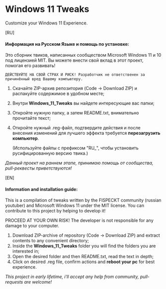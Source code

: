 # Windows 11 Tweaks

Customize your Windows 11 Experience.

[RU]
#### Информация на Русском Языке и помощь по установке: 
Это сборник твиков, написанных сообществом Microsoft Windows 11 и 10 под лицензией MIT.
Вы можете внести свой вклад в этот проект, помогая его развивать!

	ДЕЙСТВУЙТЕ НА СВОЙ СТРАХ И РИСК! Разработчик не ответственен за причинённый вред Вашему компьютеру.

1. Скачайте ZIP-архив репозитория (Code -> Download ZIP) и распакуйте содержимое в удобном месте;
2. Внутри **Windows_11_Tweaks** вы найдете интересующие вас папки;  
3. Откройте нужную папку, а затем README.txt, внимательно прочитайте текст;
4. Откройте нужный .reg-файл, подтвердите действия и после внесения изменений для лучшего эффекта требуется **перезагрузить компьютер**.

	(Используйте файлы с префиксом "RU_", чтобы установить русифицированную версию твика.)

*Данный проект на раннем этапе, принимаю помощь от сообщества, pull-реквесты приветствуются!*

[EN] 
#### Information and installation guide: 
This is a compilation of tweaks written by the FISPECKT community (russian youtuber) and Microsoft Windows 11 under the MIT license.
You can contribute to this project by helping to develop it!

PROCEED AT YOUR OWN RISK! The developer is not responsible for any damage to your computer.

1. Download ZIP-archive of repository (Code -> Download ZIP) and extract contents to any convenient directory;
2. Inside the **Windows_11_Tweaks** folder you will find the folders you are interested in;  
3. Open the desired folder and then README.txt, read the text in depth;
4. Click on desired .reg file, confirm actions and **reboot your pc** for best experience.

*This project in early lifetime, i'll accept any help from community, pull-requests are welcome!*
